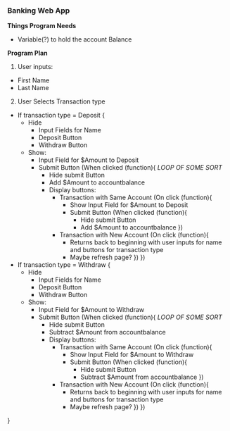 ### Banking Web App

**Things Program Needs**

  - Variable(?) to hold the account Balance

**Program Plan**

1. User inputs:
  - First Name
  - Last Name
2. User Selects Transaction type
  - If transaction type = Deposit {
    - Hide
      * Input Fields for Name
      * Deposit Button
      * Withdraw Button
    - Show:
      * Input Field for $Amount to Deposit
      * Submit Button (When clicked (function){           *LOOP OF SOME SORT*
          - Hide submit Button
          - Add $Amount to accountbalance
          - Display buttons:
            - Transaction with Same Account (On click (function){
                - Show Input Field for $Amount to Deposit
                * Submit Button (When clicked (function){
                    - Hide submit Button
                    - Add $Amount to accountbalance
              })
            - Transaction with New Account (On click (function){
                - Returns back to beginning with user inputs for name and buttons for transaction type
                - Maybe refresh page?
              })
        })
  - If transaction type = Withdraw {
    - Hide
      * Input Fields for Name
      * Deposit Button
      * Withdraw Button
    - Show:
      * Input Field for $Amount to Withdraw
      * Submit Button (When clicked (function){           *LOOP OF SOME SORT*
          - Hide submit Button
          - Subtract $Amount from accountbalance
          - Display buttons:
            - Transaction with Same Account (On click (function){
                - Show Input Field for $Amount to Withdraw
                * Submit Button (When clicked (function){
                    - Hide submit Button
                    - Subtract $Amount from accountbalance
              })
            - Transaction with New Account (On click (function){
                - Returns back to beginning with user inputs for name and buttons for transaction type
                - Maybe refresh page?
              })
        })


  }
